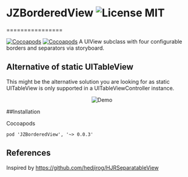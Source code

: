 # JZBorderedView ![License MIT](https://go-shields.herokuapp.com/license-MIT-blue.png)
================

[![Cocoapods](https://cocoapod-badges.herokuapp.com/v/JZBorderedView/badge.png)](http://cocoapods.org/?q=JZBorderedView)
[![Cocoapods](https://cocoapod-badges.herokuapp.com/p/JZBorderedView/badge.png)](http://cocoapods.org/?q=JZBorderedView)
A UIView subclass with four configurable borders and separators via storyboard.

## Alternative of static UITableView
This might be the alternative solution you are looking for as static UITableView is only supported in a UITableViewController instance.

<p align="center">
  <img title="Demo" src="https://github.com/jessiejames1116/JZBorderedView/blob/master/Resources/Screen%20Shot.png"/>
</p>

##Installation

Cocoapods

	pod 'JZBorderedView', '~> 0.0.3'
  
## References
Inspired by https://github.com/hedjirog/HJRSeparatableView
